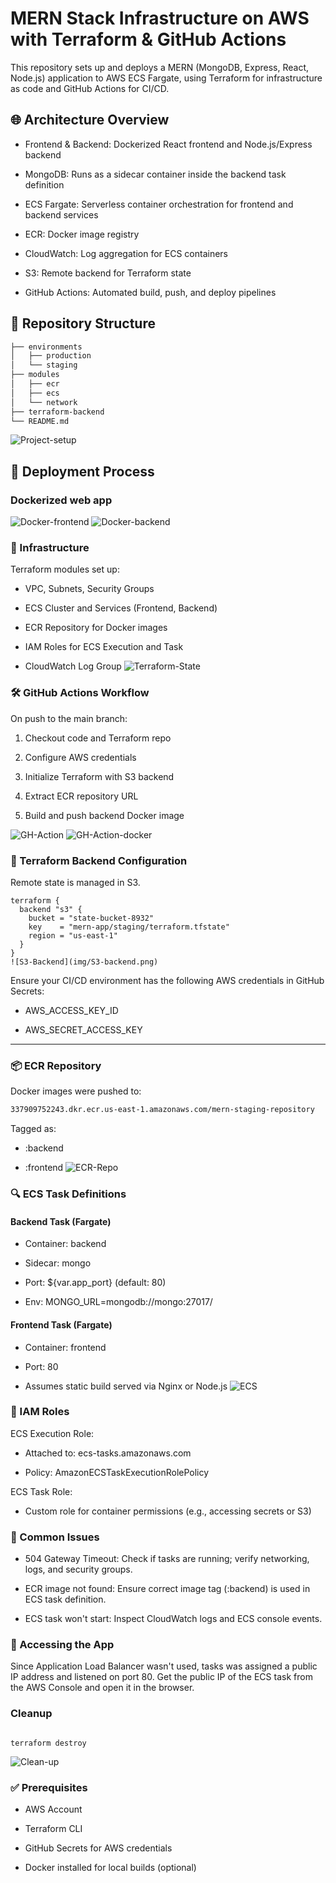 # MERN Stack Infrastructure on AWS with Terraform & GitHub Actions

This repository sets up and deploys a MERN (MongoDB, Express, React, Node.js) application to AWS ECS Fargate, using Terraform for infrastructure as code and GitHub Actions for CI/CD.

## 🌐 Architecture Overview

- Frontend & Backend: Dockerized React frontend and Node.js/Express backend

- MongoDB: Runs as a sidecar container inside the backend task definition

- ECS Fargate: Serverless container orchestration for frontend and backend services

- ECR: Docker image registry

- CloudWatch: Log aggregation for ECS containers

- S3: Remote backend for Terraform state

- GitHub Actions: Automated build, push, and deploy pipelines

## 📁 Repository Structure

```bash
├── environments
│   ├── production
│   └── staging
├── modules
│   ├── ecr
│   ├── ecs
│   └── network
├── terraform-backend
└── README.md

```

![Project-setup](img/project-setup.png)

## 🚀 Deployment Process

### Dockerized web app

![Docker-frontend](../07.Github-Actions/img/docker-build-frontend.png)
![Docker-backend](../07.Github-Actions/img/docker-build-backend.png)

### 🔧 Infrastructure

Terraform modules set up:

- VPC, Subnets, Security Groups

- ECS Cluster and Services (Frontend, Backend)

- ECR Repository for Docker images

- IAM Roles for ECS Execution and Task

- CloudWatch Log Group
  ![Terraform-State](img/terraform-statelist.png)

### 🛠 GitHub Actions Workflow

On push to the main branch:

1. Checkout code and Terraform repo

2. Configure AWS credentials

3. Initialize Terraform with S3 backend

4. Extract ECR repository URL

5. Build and push backend Docker image

![GH-Action](img/github-action-workflow.png)
![GH-Action-docker](img/github-action-docker.png)

### 🧪 Terraform Backend Configuration

Remote state is managed in S3.

```hcl
terraform {
  backend "s3" {
    bucket = "state-bucket-8932"
    key    = "mern-app/staging/terraform.tfstate"
    region = "us-east-1"
  }
}
![S3-Backend](img/S3-backend.png)

```

Ensure your CI/CD environment has the following AWS credentials in GitHub Secrets:

- AWS_ACCESS_KEY_ID

- AWS_SECRET_ACCESS_KEY

---

### 📦 ECR Repository

Docker images were pushed to:

```bash
337909752243.dkr.ecr.us-east-1.amazonaws.com/mern-staging-repository

```

Tagged as:

- :backend

- :frontend
  ![ECR-Repo](img/ecr-images.png)

### 🔍 ECS Task Definitions

#### Backend Task (Fargate)

- Container: backend

- Sidecar: mongo

- Port: ${var.app_port} (default: 80)

- Env: MONGO_URL=mongodb://mongo:27017/<db>

#### Frontend Task (Fargate)

- Container: frontend

- Port: 80

- Assumes static build served via Nginx or Node.js
  ![ECS](img/ecs-task-running.png)

### 🔐 IAM Roles

ECS Execution Role:

- Attached to: ecs-tasks.amazonaws.com

- Policy: AmazonECSTaskExecutionRolePolicy

ECS Task Role:

- Custom role for container permissions (e.g., accessing secrets or S3)

### 🛑 Common Issues

- 504 Gateway Timeout: Check if tasks are running; verify networking, logs, and security groups.

- ECR image not found: Ensure correct image tag (:backend) is used in ECS task definition.

- ECS task won't start: Inspect CloudWatch logs and ECS console events.

### 📡 Accessing the App

Since Application Load Balancer wasn't used, tasks was assigned a public IP address and listened on port 80. Get the public IP of the ECS task from the AWS Console and open it in the browser.

### Cleanup

```hcl

terraform destroy

```

![Clean-up](img/cleanup-infra.png)

### ✅ Prerequisites

- AWS Account

- Terraform CLI

- GitHub Secrets for AWS credentials

- Docker installed for local builds (optional)

